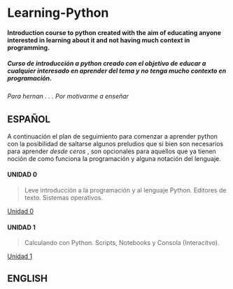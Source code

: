 # Learning-Python
#### Introduction course to python created with the aim of educating anyone interested in learning about it and not having much context in programming.
##### Curso de introducción a python creado  con el objetivo de educar a cualquier interesado en aprender del tema y no tenga mucho contexto en programación.

###### *Para hernan . . . Por motivarme a enseñar*





## ESPAÑOL

A continuación el plan de seguimiento para comenzar a aprender python con la posibilidad de saltarse algunos preludios que si bien son necesarios para aprender *desde 
ceros* , son opcionales para aquellos que ya tienen noción de como funciona la programación y alguna notación del lenguaje.

#### UNIDAD 0
> Leve introducción a la programación y al lenguaje Python. Editores de texto. Sistemas operativos.

[Unidad 0]()

#### UNIDAD 1
> Calculando con Python. Scripts, Notebooks y Consola (Interacitvo).

[Unidad 1]()



## ENGLISH
